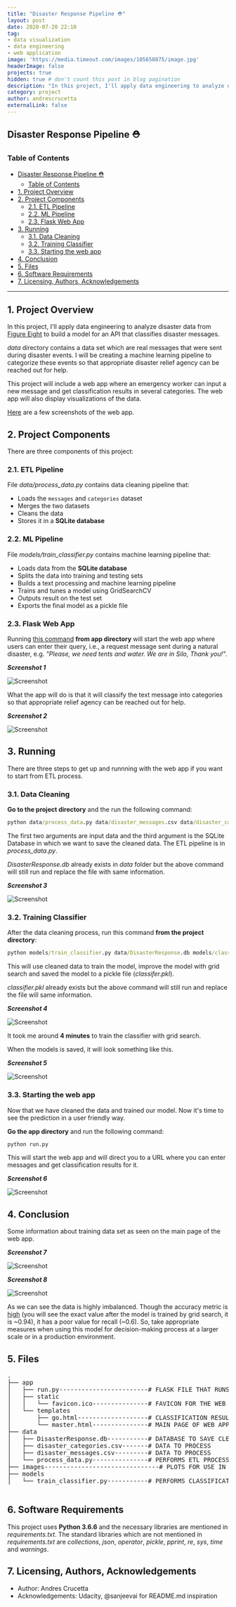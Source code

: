```yaml
---
title: "Disaster Response Pipeline ⛑️"
layout: post
date: 2020-07-20 22:10
tag: 
- data visualization
- data engineering
- web application
image: 'https://media.timeout.com/images/105658075/image.jpg'
headerImage: false
projects: true
hidden: true # don't count this post in blog pagination
description: "In this project, I'll apply data engineering to analyze disaster data from Figure Eight to build a model for an API that classifies disaster messages."
category: project
author: andrescrucetta
externalLink: false
---
```

## Disaster Response Pipeline ⛑️

### Table of Contents

- [Disaster Response Pipeline ⛑️](#disaster-response-pipeline-️)
  - [Table of Contents](#table-of-contents)
- [1. Project Overview](#1-project-overview)
- [2. Project Components](#2-project-components)
  - [2.1. ETL Pipeline](#21-etl-pipeline)
  - [2.2. ML Pipeline](#22-ml-pipeline)
  - [2.3. Flask Web App](#23-flask-web-app)
- [3. Running](#3-running)
  - [3.1. Data Cleaning](#31-data-cleaning)
  - [3.2. Training Classifier](#32-training-classifier)
  - [3.3. Starting the web app](#33-starting-the-web-app)
- [4. Conclusion](#4-conclusion)
- [5. Files](#5-files)
- [6. Software Requirements](#6-software-requirements)
- [7. Licensing, Authors, Acknowledgements<a name="licensing"></a>](#7-licensing-authors-acknowledgements)

***

<a id='overview'></a>

## 1. Project Overview

In this project, I'll apply data engineering to analyze disaster data from <a href="https://www.figure-eight.com/" target="_blank">Figure Eight</a> to build a model for an API that classifies disaster messages.

_data_ directory contains a data set which are real messages that were sent during disaster events. I will be creating a machine learning pipeline to categorize these events so that appropriate disaster relief agency can be reached out for help.

This project will include a web app where an emergency worker can input a new message and get classification results in several categories. The web app will also display visualizations of the data.

[Here](#eg) are a few screenshots of the web app.

<a id='components'></a>

## 2. Project Components

There are three components of this project:

<a id='etl_pipeline'></a>

### 2.1. ETL Pipeline

File _data/process_data.py_ contains data cleaning pipeline that:

- Loads the `messages` and `categories` dataset
- Merges the two datasets
- Cleans the data
- Stores it in a **SQLite database**

<a id='ml_pipeline'></a>

### 2.2. ML Pipeline

File _models/train_classifier.py_ contains machine learning pipeline that:

- Loads data from the **SQLite database**
- Splits the data into training and testing sets
- Builds a text processing and machine learning pipeline
- Trains and tunes a model using GridSearchCV
- Outputs result on the test set
- Exports the final model as a pickle file

<a id='flask'></a>

### 2.3. Flask Web App

<a id='eg'></a>

Running [this command](#com) **from app directory** will start the web app where users can enter their query, i.e., a request message sent during a natural disaster, e.g. _"Please, we need tents and water. We are in Silo, Thank you!"_.

**_Screenshot 1_**

<img src="https://raw.githubusercontent.com/acrucetta/acrucetta.github.io/gh-pages/assets/img-screenshots/master.jpg" alt="Screenshot">

What the app will do is that it will classify the text message into categories so that appropriate relief agency can be reached out for help.

**_Screenshot 2_**

<img src="https://raw.githubusercontent.com/acrucetta/acrucetta.github.io/gh-pages/assets/img-screenshots/res.jpg" alt="Screenshot">

<a id='run'></a>

## 3. Running

There are three steps to get up and runnning with the web app if you want to start from ETL process.

<a id='cleaning'></a>

### 3.1. Data Cleaning

**Go to the project directory** and the run the following command:

```bat
python data/process_data.py data/disaster_messages.csv data/disaster_categories.csv data/DisasterResponse.db
```

The first two arguments are input data and the third argument is the SQLite Database in which we want to save the cleaned data. The ETL pipeline is in _process_data.py_.

_DisasterResponse.db_ already exists in _data_ folder but the above command will still run and replace the file with same information. 

**_Screenshot 3_**

<img src="https://raw.githubusercontent.com/acrucetta/acrucetta.github.io/gh-pages/assets/img-screenshots/process_data.jpg" alt="Screenshot">

<a id='training'></a>

### 3.2. Training Classifier

After the data cleaning process, run this command **from the project directory**:

```bat
python models/train_classifier.py data/DisasterResponse.db models/classifier.pkl
```

This will use cleaned data to train the model, improve the model with grid search and saved the model to a pickle file (_classifer.pkl_).

_classifier.pkl_ already exists but the above command will still run and replace the file will same information.

_**Screenshot 4**_

<img src="https://raw.githubusercontent.com/acrucetta/acrucetta.github.io/gh-pages/assets/img-screenshots/train_classifier_1.jpg" alt="Screenshot">


It took me around **4 minutes** to train the classifier with grid search.

When the models is saved, it will look something like this.

<a id='acc'></a>

**_Screenshot 5_**

<img src="https://raw.githubusercontent.com/acrucetta/acrucetta.github.io/gh-pages/assets/img-screenshots/train_classifier_2.jpg" alt="Screenshot">

<a id='starting'></a>

### 3.3. Starting the web app

Now that we have cleaned the data and trained our model. Now it's time to see the prediction in a user friendly way.

**Go the app directory** and run the following command:

<a id='com'></a>

```bat
python run.py
```

This will start the web app and will direct you to a URL where you can enter messages and get classification results for it.

**_Screenshot 6_**

<img src="https://raw.githubusercontent.com/acrucetta/acrucetta.github.io/gh-pages/assets/img-screenshots/genre.jpg" alt="Screenshot">

<a id='conclusion'></a>

## 4. Conclusion

Some information about training data set as seen on the main page of the web app.

**_Screenshot 7_**

<img src="https://raw.githubusercontent.com/acrucetta/acrucetta.github.io/gh-pages/assets/img-screenshots/genre.jpg" alt="Screenshot">

**_Screenshot 8_**

<img src="https://raw.githubusercontent.com/acrucetta/acrucetta.github.io/gh-pages/assets/img-screenshots/dist.jpg" alt="Screenshot">

As we can see the data is highly imbalanced. Though the accuracy metric is [high](#acc) (you will see the exact value after the model is trained by grid search, it is ~0.94), it has a poor value for recall (~0.6). So, take appropriate measures when using this model for decision-making process at a larger scale or in a production environment.

<a id='files'></a>

## 5. Files

<pre>
.
├── app
│   ├── run.py------------------------# FLASK FILE THAT RUNS APP
│   ├── static
│   │   └── favicon.ico---------------# FAVICON FOR THE WEB APP
│   └── templates
│       ├── go.html-------------------# CLASSIFICATION RESULT PAGE OF WEB APP
│       └── master.html---------------# MAIN PAGE OF WEB APP
├── data
│   ├── DisasterResponse.db-----------# DATABASE TO SAVE CLEANED DATA TO
│   ├── disaster_categories.csv-------# DATA TO PROCESS
│   ├── disaster_messages.csv---------# DATA TO PROCESS
│   └── process_data.py---------------# PERFORMS ETL PROCESS
├── images-------------------------------# PLOTS FOR USE IN README AND THE WEB APP
├── models
│   └── train_classifier.py-----------# PERFORMS CLASSIFICATION TASK

</pre>

<a id='sw'></a>

## 6. Software Requirements

This project uses **Python 3.6.6** and the necessary libraries are mentioned in _requirements.txt_.
The standard libraries which are not mentioned in _requirements.txt_ are _collections_, _json_, _operator_, _pickle_, _pprint_, _re_, _sys_, _time_ and _warnings_.

<a id='credits'></a>

## 7. Licensing, Authors, Acknowledgements<a name="licensing"></a>
- Author: Andres Crucetta
- Acknowledgements: Udacity, @sanjeevai for README.md inspiration
